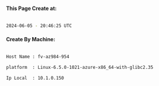
   
#### This Page Create at:

```bash

2024-06-05 - 20:46:25 UTC

```

#### Create By Machine:

```bash

Host Name : fv-az984-954

platform  : Linux-6.5.0-1021-azure-x86_64-with-glibc2.35

Ip Local  : 10.1.0.150

```

